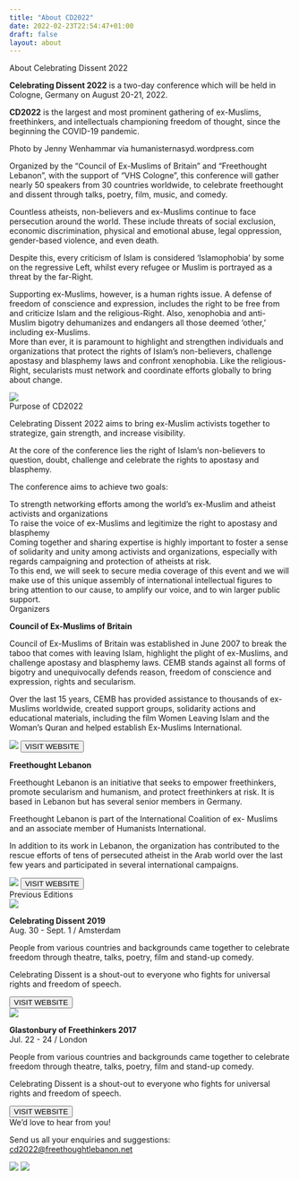 ```yaml
---
title: "About CD2022"
date: 2022-02-23T22:54:47+01:00
draft: false
layout: about
---
```


<div class="title">About Celebrating Dissent 2022</div>


<div class="ven-bg about-header-container">
    <div class="text-container">
        <p>
            <strong>Celebrating Dissent 2022</strong> is a two-day
            conference which will be held in Cologne,
            Germany on August 20-21, 2022.
        </p>
        <p>
            <strong>CD2022</strong> is the largest and most prominent
            gathering of ex-Muslims, freethinkers, and
            intellectuals championing freedom of
            thought, since the beginning the COVID-19
            pandemic.
        </p>
    </div>
</div>
<div class="picture-comments">Photo by Jenny Wenhammar via humanisternasyd.wordpress.com</div>

<!-- Background. -->
<div id="background_section" class="content-two-columns">
    <div class="aligner">
        <div class="left">
            <div class="contained-text">
                <p>
                    Organized by the “Council of Ex-Muslims of Britain”
                    and “Freethought Lebanon”, with the support of “VHS
                    Cologne”, this conference will gather nearly 50
                    speakers from 30 countries worldwide, to celebrate
                    freethought and dissent through talks, poetry, film,
                    music, and comedy.
                </p>
                <p>
                    Countless atheists, non-believers and ex-Muslims
                    continue to face persecution around the world. These
                    include threats of social exclusion, economic
                    discrimination, physical and emotional abuse, legal
                    oppression, gender-based violence, and even death.
                </p>
                <p>
                    Despite this, every criticism of Islam is considered
                    ‘Islamophobia’ by some on the regressive Left, whilst
                    every refugee or Muslim is portrayed as a threat by the
                    far-Right.
                </p>
                <p>
                    Supporting ex-Muslims, however, is a human rights issue. A
                    defense of freedom of conscience and expression, includes the
                    right to be free from and criticize Islam and the religious-Right.
                    Also, xenophobia and anti-Muslim bigotry dehumanizes and
                    endangers all those deemed ‘other,’ including ex-Muslims.
                    <br />
                    More than ever, it is paramount to highlight and
                    strengthen individuals and organizations that protect
                    the rights of Islam’s non-believers, challenge apostasy
                    and blasphemy laws and confront xenophobia. Like the
                    religious-Right, secularists must network and
                    coordinate efforts globally to bring about change.
                </p>
            </div>
        </div>
        <div class="right">
            <img src="CD2022_About2.jpg" class="contained-image" />
        </div>
	
<div class="line"></div>
<!-- Purpose of CD2022. -->
<div id="purpose_section" class="section-container">
    <div class="section-title title">Purpose of CD2022</div>
    <div class="text">
        <p>
            Celebrating Dissent 2022 aims to bring ex-Muslim activists together
            to strategize, gain strength, and increase visibility.
        </p>
        <p>
            At the core of the conference lies the right of Islam’s non-believers to question,
            doubt, challenge and celebrate the rights to apostasy and blasphemy.
        </p>
        <p>
            The conference aims to achieve two goals:
        </p>
    </div>
	
	
</div>



<div class="content-two-columns">
    <div class="aligner">
    <div class="left">
        <div class="contained-backgrounded-text">
            To strength networking efforts
            among the world’s ex-Muslim and
            atheist activists and organizations
        </div>
    </div>
    <div class="right">
        <div class="contained-backgrounded-text">
            To raise the voice of ex-Muslims
            and legitimize the right to
            apostasy and blasphemy
        </div>
    </div>
    </div>
</div>

<div class="content-two-columns">
    <div class="aligner">
        <div class="left">
            <div class="contained-text">
                Coming together and sharing expertise is highly important to foster a
                sense of solidarity and unity among activists and organizations,
                especially with regards campaigning and protection of atheists at risk.
            </div>
        </div>
        <div class="right">
            <div class="contained-text">
                To this end, we will seek to secure media coverage of this event and
                we will make use of this unique assembly of international intellectual
                figures to bring attention to our cause, to amplify our voice, and to win
                larger public support.
            </div>
        </div>
    </div>
</div>

<div class="line"></div>

<!-- Organizers -->
<div id="organizers_section" class="section-container">
    <div class="section-title title">Organizers</div>
</div>

<div class="content-two-columns">
    <div class="aligner">
        <div class="left">
            <div class="contained-text">
                <p><strong>Council of Ex-Muslims of Britain</strong></p>
                <p>
                Council of Ex-Muslims of Britain
                was established in June 2007 to
                break the taboo that comes with
                leaving Islam, highlight the plight of
                ex-Muslims, and challenge apostasy
                and blasphemy laws. CEMB stands
                against all forms of bigotry and
                unequivocally defends reason,
                freedom of conscience and
                expression, rights and secularism.
                </p>
                <p>
                Over the last 15 years, CEMB has
                provided assistance to thousands of
                ex-Muslims worldwide, created
                support groups, solidarity actions
                and educational materials, including
                the film Women Leaving Islam and
                the Woman’s Quran and helped
                establish Ex-Muslims International.
                </p>
            </div>
        </div>
        <div class="right">
            <img src="CD2022_About4.jpg" class="contained-image" />
            <button onclick="location.href='https://www.ex-muslim.org.uk'">VISIT WEBSITE</button>
        </div>
    </div>
</div>

<div class="content-two-columns">
    <div class="aligner">
        <div class="left">
            <div class="contained-text">
                <p><strong>Freethought Lebanon</strong></p>
                <p>
                    Freethought Lebanon is an initiative
                    that seeks to empower freethinkers,
                    promote secularism and humanism,
                    and protect freethinkers at risk. It is
                    based in Lebanon but has several
                    senior members in Germany.
                </p>
                <p>
                    Freethought Lebanon is part of the
                    International Coalition of ex-
                    Muslims and an associate member of
                    Humanists International.
                </p>
                <p>
                    In addition to its work in Lebanon,
                    the organization has contributed to
                    the rescue efforts of tens of
                    persecuted atheist in the Arab world
                    over the last few years and
                    participated in several international
                    campaigns.
                </p>
            </div>
        </div>
        <div class="right">
            <img src="CD2022_About5.png" class="contained-image" />
            <button onclick="location.href='https://www.freethoughtlebanon.net'">VISIT WEBSITE</button>
        </div>
    </div>
</div>

<div class="line"></div>

<!-- Previous Editions. -->
<div id="previous_editions_section" class="section-container">
    <div class="section-title title">Previous Editions</div>
</div>
<div class="content-two-columns">
    <div class="aligner">
        <div class="left">
            <img src="CD2022_About6.jpg" class="contained-image" />
            <div class="contained-text">
                <p>
                    <strong>Celebrating Dissent 2019</strong><br>
                    <span class="subnotes">Aug. 30 - Sept. 1 / Amsterdam</span>
                </p>
                <p>
                    People from various countries and backgrounds came
                    together to celebrate freedom through theatre, talks,
                    poetry, film and stand-up comedy.
                </p>
                <p>
                    Celebrating Dissent is a shout-out to everyone who
                    fights for universal rights and freedom of speech.
                </p>
            </div>
            <button onclick="location.href='https://debalie.nl/artikel/celebrating-dissent-2'">VISIT WEBSITE</button>
        </div>
        <div class="right">
            <img src="CD2022_About7.jpg" class="contained-image" />
            <div class="contained-text">
                <p>
                    <strong>Glastonbury of Freethinkers 2017</strong><br>
                    <span class="subnotes">Jul. 22 - 24 / London</span>
                </p>
                <p>
                    People from various countries and backgrounds came
                    together to celebrate freedom through theatre, talks,
                    poetry, film and stand-up comedy.
                </p>
                <p>
                    Celebrating Dissent is a shout-out to everyone who
                    fights for universal rights and freedom of speech.
                </p>
            </div>
            <button onclick="location.href='https://www.secularconference.com/agenda-2017'">VISIT WEBSITE</button>
        </div>
    </div>
</div>

<div class="line"></div>

<!-- Hear from you / Contact us. -->
<div id="contact_us_section" class="section-container">
    <div class="section-title title">We’d love to hear from you!</div>
</div>
<div class="content-two-columns">
    <div class="aligner">
        <div class="left">
            <div class="contained-text">
                <p>
                    Send us all your enquiries and suggestions:<br>
                    <a class="barid" href="mailto:cd2022@freethoughtlebanon.net">cd2022@freethoughtlebanon.net</a>
                </p>
<!--
                <p>
                    Subscribe to the newsletter to receive reminders,
                    highlights, and detailed information about
                    Celebrating Dissent 2022:
                </p>
                <p>
                    <form id="contact_form" method="post" action="">
                        <input type="text" placeholder="Your email" />
                        <button onclick="document.getElementById('contact_form').submit();">SUBMIT</button>
                    </form>
                </p>
-->
            </div>
        </div>
        <div class="right">
            <img src="CD2022_About4.jpg" class="contained-image contact-right-image" />
            <img src="CD2022_About5.png" class="contained-image contact-right-image" />
        </div>
    </div>
</div>
</div>
